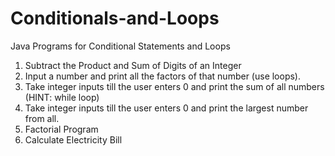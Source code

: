 # Conditionals-and-Loops
Java Programs for Conditional Statements and Loops
1. Subtract the Product and Sum of Digits of an Integer
2. Input a number and print all the factors of that number (use loops).
3. Take integer inputs till the user enters 0 and print the sum of all numbers (HINT: while loop)
4. Take integer inputs till the user enters 0 and print the largest number from all.
5. Factorial Program
6. Calculate Electricity Bill
